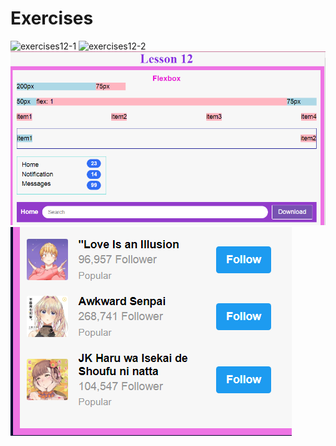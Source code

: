 # Exercises
![exercises12-1](https://user-images.githubusercontent.com/70604577/160039403-8309aec7-863c-4de7-b454-f20f2c9219cd.png)
![exercises12-2](https://user-images.githubusercontent.com/70604577/160039412-ab647b28-bef9-4e2e-b3ee-b6e1bff5a86c.png)![Alt text](lesson12.PNG)
![Alt text](lesson%2012.PNG)